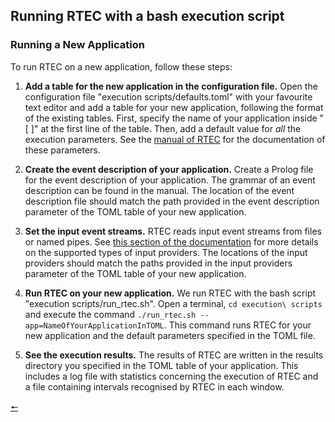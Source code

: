 ## Running RTEC with a bash execution script

### Running a New Application

To run RTEC on a new application, follow these steps: 

1. **Add a table for the new application in the configuration file.** Open the configuration file "execution scripts/defaults.toml" with your favourite text editor and add a table for your new application, following the format of the existing tables. First, specify the name of your application inside "[ ]" at the first line of the table. Then, add a default value for *all* the execution parameters. See the [manual of RTEC](../RTEC_manual.pdf) for the documentation of these parameters.

2. **Create the event description of your application.** Create a Prolog file for the event description of your application. The grammar of an event description can be found in the manual. The location of the event description file should match the path provided in the event description parameter of the TOML table of your new application.

3. **Set the input event streams.** RTEC reads input event streams from files or named pipes. See [this section of the documentation](input_mode.md) for more details on the supported types of input providers. The locations of the input providers should match the paths provided in the input providers parameter of the TOML table of your new application.

4. **Run RTEC on your new application.** We run RTEC with the bash script "execution scripts/run_rtec.sh". Open a terminal, ```cd execution\ scripts``` and execute the command ```./run_rtec.sh --app=NameOfYourApplicationInTOML```. This command runs RTEC for your new application and the default parameters specified in the TOML file.

5. **See the execution results.** The results of RTEC are written in the results directory you specified in the TOML table of your application. This includes a log file with statistics concerning the execution of RTEC and a file containing intervals recognised by RTEC in each window. 

[🠔](contents.md)
